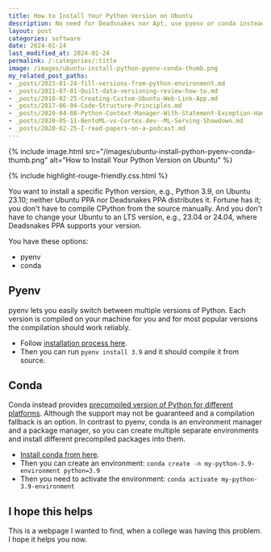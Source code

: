```yaml
---
title: How to Install Your Python Version on Ubuntu
description: No need for Deadsnakes nor Apt, use pyenv or conda instead!
layout: post
categories: software
date: 2024-01-24
last_modified_at: 2024-01-24
permalink: /:categories/:title
image: /images/ubuntu-install-python-pyenv-conda-thumb.png
my_related_post_paths:
- _posts/2023-01-24-fill-versions-from-python-environment.md
- _posts/2021-07-01-Quilt-data-versioning-review-how-to.md
- _posts/2018-02-25-Creating-Custom-Ubuntu-Web-Link-App.md
- _posts/2017-06-04-Code-Structure-Principles.md
- _posts/2020-04-08-Python-Context-Manager-With-Statement-Exception-Handling.md
- _posts/2020-05-11-BentoML-vs-Cortex.dev--ML-Serving-Showdown.md
- _posts/2020-02-25-I-read-papers-on-a-podcast.md
---
```


{% include image.html src="/images/ubuntu-install-python-pyenv-conda-thumb.png" alt="How to Install Your Python Version on Ubuntu" %}

{% include highlight-rouge-friendly.css.html %}

You want to install a specific Python version, e.g., Python 3.9, on Ubuntu 23.10; neither Ubuntu PPA nor Deadsnakes PPA distributes it.
Fortune has it; you don't have to compile CPython from the source manually.
And you don't have to change your Ubuntu to an LTS version, e.g., 23.04 or 24.04, where Deadsnakes PPA supports your version.

You have these options:
- pyenv
- conda


## Pyenv
pyenv lets you easily switch between multiple versions of Python.
Each version is compiled on your machine for you and for most popular versions the compilation should work reliably. 
- Follow [installation process here](https://github.com/pyenv/pyenv?tab=readme-ov-file#installation).
- Then you can run `pyenv install 3.9` and it should compile it from source.


## Conda
Conda instead provides [precompiled version of Python for different platforms](https://conda.io/projects/conda/en/latest/user-guide/tasks/manage-python.html).
Although the support may not be guaranteed and a compilation fallback is an option.
In contrast to pyenv, conda is an environment manager and a package manager, so you can create multiple separate environments and install different precompiled packages into them.
- [Install conda from here](https://conda.io/projects/conda/en/latest/user-guide/install/index.html).
- Then you can create an environment: `conda create -n my-python-3.9-environment python=3.9`
- Then you need to activate the environment: `conda activate my-python-3.9-environment`


## I hope this helps
This is a webpage I wanted to find, when a college was having this problem.
I hope it helps you now.